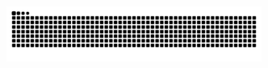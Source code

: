 <p align="center">
<picture>
  <source media="(prefers-color-scheme: dark)" srcset="https://raw.githubusercontent.com/mouxuanjun/mouxuanjun/output/github-contribution-grid-snake-dark.svg">
  <source media="(prefers-color-scheme: light)" srcset="https://raw.githubusercontent.com/mouxuanjun/mouxuanjun/output/github-contribution-grid-snake.svg">
  <img alt="github contribution grid snake animation" src="https://raw.githubusercontent.com/mouxuanjun/mouxuanjun/output/github-contribution-grid-snake.svg">
</picture>
</p>
